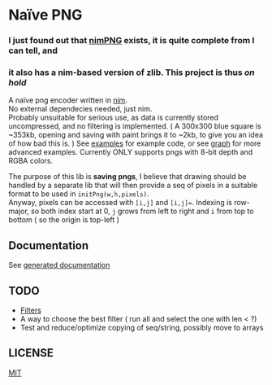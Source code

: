 Naïve PNG
=========

### I just found out that [nimPNG](https://github.com/jangko/nimPNG) exists, it is quite complete from I can tell, and ###   
### it also has a nim-based version of zlib. This project is thus _on hold_ ###

A naïve png encoder written in [nim](https://nim-lang.org).  
No external dependecies needed, just nim.  
Probably unsuitable for serious use, as data is currently stored uncompressed, and no filtering is implemented.
( A 300x300 blue square is ~353kb, opening and saving with paint brings it to ~2kb, to give you an idea of how bad this is. )
See [examples](examples) for example code, or see [graph](https://github.com/stisa/graph) for more advanced examples.
Currently ONLY supports pngs with 8-bit depth and RGBA colors.

The purpose of this lib is **saving pngs**, I believe that drawing should be handled by a separate lib that will
then provide a seq of pixels in a suitable format to be used in `initPng(w,h,pixels)`.  
Anyway, pixels can be accessed with `[i,j]` and `[i,j]=`. Indexing is row-major, so both index start at 0, `j` grows 
from left to right and `i` from top to bottom ( so the origin is top-left )  

Documentation
-------------
See  [generated documentation](http://stisa.space/npng/)

TODO
-----

- [Filters](http://www.libpng.org/pub/png/spec/1.2/PNG-Filters.html)
- A way to choose the best filter ( run all and select the one with len < ?)
- Test and reduce/optimize copying of seq/string, possibly move to arrays


LICENSE
-------
[MIT]()